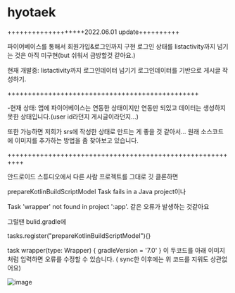 # hyotaek

+++++++++++++++++++2022.06.01 update++++++++++

파이어베이스를 통해서 회원가입&로그인까지 구현 
로그인 상태를 listactivity까지 넘기는 것은 아직 미구현(but 쉬워서 금방할것 같아요.)

현재 개발중: listactivity까지 로그인데이터 넘기기
            로그인데이터를 기반으로 게시글 작성하기.
            
+++++++++++++++++++++++++++++++++++++++++++++++

-현재 상태: 앱에 파이어베이스는 연동한 상태이지만 
연동만 되있고 데이터는 생성하지 못한 상태입니다.(user id라던지 게시글이라던지...)

또한 가능하면 저희가 srs에 작성한 상태로 만드는 게 좋을 것 같아서... 
원래 소스코드에 이미지를 추가하는 방법을 좀 찾아보고 있습니다.


++++++++++++++++++++++++++++++++++++++++++++++++++++++++++

안드로이드 스튜디오에서 다른 사람 프로젝트를 그대로 깃 클론하면 

prepareKotlinBuildScriptModel Task fails in a Java project이나

Task 'wrapper' not found in project ':app'.
같은 오류가 발생하는 것같아요


그럴땐 bulid.gradle에 

tasks.register("prepareKotlinBuildScriptModel"){}

task wrapper(type: Wrapper) {
        gradleVersion = '7.0'
    }
이 두코드를 아래 이미지처럼 입력하면 오류를 수정할 수 있습니다.
( sync한 이후에는 위 코드를 지워도 상관없어요)


![image](https://user-images.githubusercontent.com/50943860/170899081-5e9d5307-9626-4bd7-ad9e-28a25da6dfbb.png)

